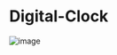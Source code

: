 # Digital-Clock

![image](https://user-images.githubusercontent.com/72512204/202365980-eec5812a-d9ef-474d-84f7-e13f612dfb01.png)
